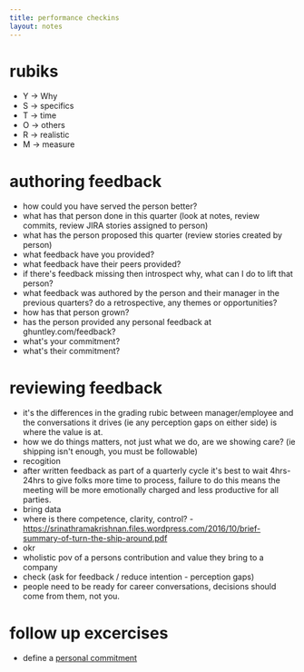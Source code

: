 ```yaml
---
title: performance checkins
layout: notes
---
```


# rubiks

- Y -> Why
- S -> specifics
- T -> time
- O -> others
- R -> realistic
- M -> measure

# authoring feedback
- how could you have served the person better?
- what has that person done in this quarter (look at notes, review commits, review JIRA stories assigned to person)
- what has the person proposed this quarter (review stories created by person)
- what feedback have you provided?
- what feedback have their peers provided?
- if there's feedback missing then introspect why, what can I do to lift that person?
- what feedback was authored by the person and their manager in the previous quarters? do a retrospective, any themes or opportunities?
- how has that person grown?
- has the person provided any personal feedback at ghuntley.com/feedback?
- what's your commitment?
- what's their commitment?


# reviewing feedback
- it's the differences in the grading rubic between manager/employee and the conversations it drives (ie any perception gaps on either side) is where the value is at.
- how we do things matters, not just what we do, are we showing care? (ie shipping isn't enough, you must be followable)
- recogition
- after written feedback as part of a quarterly cycle it's best to wait 4hrs-24hrs to give folks more time to process, failure to do this means the meeting will be more emotionally charged and less productive for all parties.
- bring data
- where is there competence, clarity, control? - https://srinathramakrishnan.files.wordpress.com/2016/10/brief-summary-of-turn-the-ship-around.pdf
- okr
- wholistic pov of a persons contribution and value they bring to a company
- check (ask for feedback / reduce intention - perception gaps)
- people need to be ready for career conversations, decisions should come from them, not you.

# follow up excercises
- define a [personal commitment](../personal-commitment)

